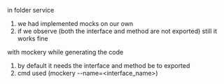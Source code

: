 in folder service
1.  we had implemented mocks on our own
2.  if we observe (both the interface and method are not exported)
  still it works fine

with mockery while generating the code 
1.  by default it needs the interface and method be to exported
2.  cmd used (mockery --name=<interface_name>)